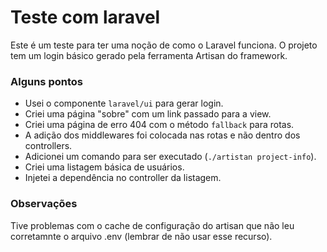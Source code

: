# Teste com laravel

Este é um teste para ter uma noção de como o Laravel funciona. O projeto tem um login básico gerado pela ferramenta Artisan do framework.

### Alguns pontos

* Usei o componente `laravel/ui` para gerar login.
* Criei uma página "sobre" com um link passado para a view.
* Criei uma página de erro 404 com o método `fallback` para rotas.
* A adição dos middlewares foi colocada nas rotas e não dentro dos controllers.
* Adicionei um comando para ser executado (`./artistan project-info`).
* Criei uma listagem básica de usuários.
* Injetei a dependência no controller da listagem.

### Observações

Tive problemas com o cache de configuração do artisan que não leu corretamnte o arquivo .env (lembrar de não usar esse recurso).